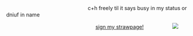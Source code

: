 ㅤㅤㅤㅤㅤㅤㅤㅤㅤㅤㅤㅤㅤㅤㅤㅤㅤc+h freely til it says busy in my status or dniuf in name

ㅤㅤㅤㅤㅤㅤㅤㅤㅤㅤㅤㅤㅤㅤㅤㅤ  ㅤ  ㅤ[sign my strawpage!](https://dollydollz.straw.page/)ㅤㅤㅤㅤㅤㅤ![](https://komarev.com/ghpvc/?username=your-bunnidollz&color=ff69b4&style=for-the-badge&label=^+w+^)




